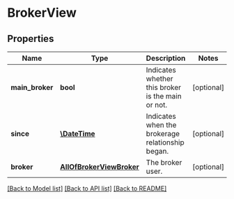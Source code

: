 # BrokerView

## Properties
Name | Type | Description | Notes
------------ | ------------- | ------------- | -------------
**main_broker** | **bool** | Indicates whether this broker is the main or not. | [optional] 
**since** | [**\DateTime**](\DateTime.md) | Indicates when the brokerage relationship began. | [optional] 
**broker** | [**AllOfBrokerViewBroker**](AllOfBrokerViewBroker.md) | The broker user. | [optional] 

[[Back to Model list]](../../README.md#documentation-for-models) [[Back to API list]](../../README.md#documentation-for-api-endpoints) [[Back to README]](../../README.md)

